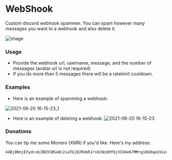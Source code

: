 # WebShook
 Custom discord webhook spammer. You can spam however many messages you want to a webhook and also delete it.
 
![image](https://user-images.githubusercontent.com/77923481/122686926-c4879a00-d1e1-11eb-90fd-eccea0d4939f.png)

### Usage
- Provide the webhook url, username, message, and the number of messages (avatar url is not required)
- If you do more than 5 messages there will be a ratelimit cooldown.

### Examples
- Here is an example of spamming a webhook:

![2021-06-20 16-15-23_1](https://user-images.githubusercontent.com/77923481/122687224-4f1cc900-d1e3-11eb-9498-c769f4864fb2.gif)

- Here is an example of deleting a webhook:
![2021-06-20 16-15-23](https://user-images.githubusercontent.com/77923481/122687246-6b206a80-d1e3-11eb-9217-f939f9fddd13.gif)


### Donations
You can tip me some Monero (XMR) if you'd like.
Here's my address:
```
44Bj8NnjEFydcxbJBD3CWSa8c2saTGjQJRVmRJrsbCWzdHYbjXCQ4e67MMrg18G9apU1Gze9T7mKggJJPt8mcRcf6Csvn11
```
